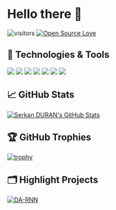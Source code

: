 # Hello there 👋

![visitors](https://visitor-badge.laobi.icu/badge?page_id=serkandurann.serkandurann)
[![Open Source Love](https://badges.frapsoft.com/os/v1/open-source.svg?v=102)](https://github.com/ellerbrock/open-source-badge/)


## 🔧 Technologies & Tools

![](https://img.shields.io/badge/OS-Linux-informational?style=flat&logo=linux&logoColor=white&color=6aa6f8)
![](https://img.shields.io/badge/Editor-VS_Code-informational?style=flat&logo=visual-studio-code&logoColor=white&color=6aa6f8)
![](https://img.shields.io/badge/Code-Golang-informational?style=flat&logo=go&logoColor=white&color=6aa6f8)
![](https://img.shields.io/badge/Shell-Bash-informational?style=flat&logo=gnu-bash&logoColor=white&color=6aa6f8)
![](https://img.shields.io/badge/Tools-PostgreSQL-informational?style=flat&logo=postgresql&logoColor=white&color=6aa6f8)
![](https://img.shields.io/badge/Tools-Docker-informational?style=flat&logo=docker&logoColor=white&color=6aa6f8)
![](https://img.shields.io/badge/Tools-Kubernetes-informational?style=flat&logo=kubernetes&logoColor=white&color=6aa6f8)


## &#x1f4c8; GitHub Stats

<a href="https://github.com/serkandurann/serkandurann">
  <img align="center" src="https://github-readme-stats.vercel.app/api/top-langs/?username=serkandurann&hide=c%2B%2B,c,matlab,assembly&title_color=6aa6f8&text_color=8a919a&icon_color=6aa6f8&bg_color=22272e" alt="Serkan DURAN's GitHub Stats" />
</a>

## 🏆 GitHub Trophies

[![trophy](https://github-profile-trophy.vercel.app/?username=serkandurann&theme=nord&column=7)](https://github.com/ryo-ma/github-profile-trophy)


## 🗂️ Highlight Projects

<a href="https://github.com/serkandurann/serkandurann">
  <img align="center" src="https://github-readme-stats.vercel.app/api/pin/?username=serkandurann&repo=godd&show_icons=true&line_height=27&title_color=6aa6f8&text_color=8a919a&icon_color=6aa6f8&bg_color=22272e" alt="DA-RNN" />
</a>

